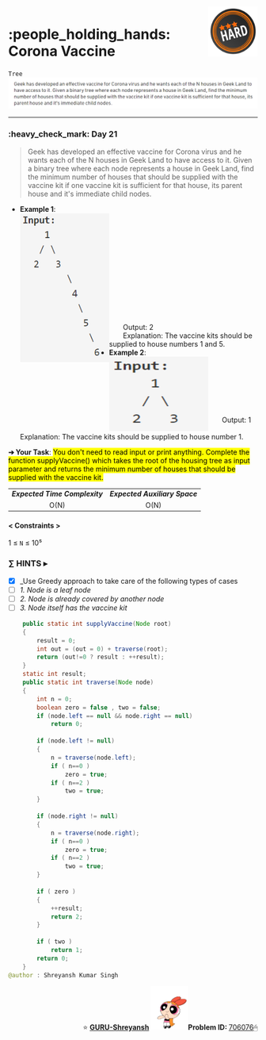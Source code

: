 <img align='right' src="https://github.com/guru-shreyansh/GeeksforGeeks-30-Days-of-Code/blob/main/!DOC!/Hard%233.png" width="100">
<h1>:people_holding_hands: Corona Vaccine</h1>

`Tree`
<img align='centre' src="https://github.com/guru-shreyansh/GeeksforGeeks-30-Days-of-Code/blob/main/Day%3C21%3E/D21.png">
________________________________________________________________________________________________________________________________________________________
<h3>:heavy_check_mark: Day 21</h3>
<blockquote>Geek has developed an effective vaccine for Corona virus and he wants each of the N houses in Geek Land to have access to it. Given a binary tree where each node represents a house in Geek Land, find the minimum number of houses that should be supplied with the vaccine kit if one vaccine kit is sufficient for that house, its parent house and it's immediate child nodes. </blockquote>

* **Example 1**:<br>
<img align='left' src="https://github.com/guru-shreyansh/GeeksforGeeks-30-Days-of-Code/blob/main/Day%3C21%3E/D21.a.png" height="300" width="180"><br><br><br><br><br><br><br><br><br><br><br><br><br>
&emsp;&emsp;Output: 2<br>
&emsp;&emsp;Explanation: The vaccine kits should be supplied to house numbers 1 and 5.<br>
* **Example 2**:<br>
<img align='left' src="https://github.com/guru-shreyansh/GeeksforGeeks-30-Days-of-Code/blob/main/Day%3C21%3E/D21.b.png" height="150" width="200"><br><br><br><br><br><br><br>
&emsp;&emsp;Output: 1<br>
&emsp;&emsp;Explanation: The vaccine kits should be supplied to house number 1.<br>

**➔ Your Task**:
<mark>You don't need to read input or print anything. Complete the function supplyVaccine() which takes the root of the housing tree as input parameter and returns the minimum number of houses that should be supplied with the vaccine kit.</mark>

<table align="center">
      <tr><td><em><b>Expected Time Complexity</td> <td><em><b>Expected Auxiliary Space</td></tr>
      <tr><td align="center">O(N)</td> <td align="center">O(N)</td></tr>
</table>

#### < Constraints >
1  ≤ ` N ` ≤  10⁵<br>

###      ∑ HINTS ▸
- [x] _Use Greedy approach to take care of the following types of cases
- [ ] _1. Node is a leaf node_
- [ ] _2. Node is already covered by another node_
- [ ] _3. Node itself has the vaccine kit_
```java
    public static int supplyVaccine(Node root)
    {
        result = 0;
        int out = (out = 0) + traverse(root);
        return (out!=0 ? result : ++result);
    }
    static int result;
    public static int traverse(Node node)
    {
        int n = 0;
        boolean zero = false , two = false;
        if (node.left == null && node.right == null)
            return 0;
        
        if (node.left != null)
        {
            n = traverse(node.left);
            if ( n==0 )
                zero = true;
            if ( n==2 )
                two = true;
        }
        
        if (node.right != null)
        {
            n = traverse(node.right);
            if ( n==0 )
                zero = true;
            if ( n==2 )
                two = true;
        }
        
        if ( zero )
        {
            ++result;
            return 2;
        }
        
        if ( two )
            return 1;
        return 0; 
    }
@author : Shreyansh Kumar Singh
```
<p align="right"> ⭐️ <a href="https://github.com/GURU-Shreyansh" target="_blank"> <b>GURU-Shreyansh</b></a>
      <img src="https://github.com/guru-shreyansh/GeeksforGeeks-30-Days-of-Code/blob/main/!DOC!/GIF--Happy-Powerpuff-Girls-Qakyyrk1IKwuK8YtQ6.gif" width="75"><b>Problem ID: </b><a href="https://practice.geeksforgeeks.org/problems/d1afdbd3d49e4e7e6f9d738606cd592f63e6b0f0/1/?track=30-DOC-day-21&batchId=320" align="left">706076</a>🖱</p>
<!--
#GURU ツ
-->
